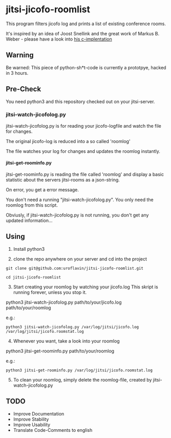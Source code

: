 # jitsi-jicofo-roomlist
This program filters jicofo log and prints a list of existing conference rooms. 

It's inspired by an idea of Joost Snellink and the great work of Markus B. Weber - please have a look into [his c-implentation](https://gist.github.com/marijani101/10a905848164af258cd651e8fe3d35de)

## Warning

Be warned: This piece of python-sh\*t-code is currently a prototpye, hacked in 3 hours.

## Pre-Check
You need python3 and this repository checked out on your jitsi-server.

### jitsi-watch-jicofolog.py

jitsi-watch-jicofolog.py is for reading your jicofo-logfile and watch the file for changes.

The original jicofo-log is reduced into a so called 'roomlog'

The file watches your log for changes and updates the roomlog instantly.

#### jitsi-get-roominfo.py

jitsi-get-roominfo.py is reading the file called 'roomlog' and display a basic statistic about the servers jitsi-rooms as a json-string.

On error, you get a error message.

You don't need a running "jitsi-watch-jicofolog.py". You only need the roomlog from this script.

Obviusly, if jitsi-watch-jicofolog.py is not running, you don't get any updated information...

## Using

1) Install python3

2) clone the repo anywhere on your server and cd into the project
```
git clone git@github.com:uroflavin/jitsi-jicofo-roomlist.git

cd jitsi-jicofo-roomlist

```

3) Start creating your roomlog by watching your jicofo.log
This skript is running forever, unless you stop it.

python3 jitsi-watch-jicofolog.py path/to/your/jicofo.log path/to/your/roomlog

e.g.: 

```
python3 jitsi-watch-jicofolog.py /var/log/jitsi/jicofo.log  /var/log/jitsi/jicofo.roomstat.log 

```

4) Whenever you want, take a look into your roomlog

python3 jitsi-get-roominfo.py path/to/your/roomlog

e.g.:
```
python3 jitsi-get-roominfo.py /var/log/jitsi/jicofo.roomstat.log 
```

5) To clean your roomlog, simply delete the roomlog-file, created by jitsi-watch-jicofolog.py


## TODO

 * Improve Documentation
 * Improve Stability
 * Improve Usability
 * Translate Code-Comments to english


